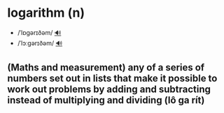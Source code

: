 # logarithm (n)

- /ˈlɒɡərɪðəm/ [🔊](https://www.oxfordlearnersdictionaries.com/media/english/uk_pron/l/log/logar/logarithm__gb_1.mp3)
- /ˈlɔːɡərɪðəm/ [🔊](https://www.oxfordlearnersdictionaries.com/media/english/us_pron/l/log/logar/logarithm__us_1_rr.mp3)

## (Maths and measurement) any of a series of numbers set out in lists that make it possible to work out problems by adding and subtracting instead of multiplying and dividing (lô ga rít)